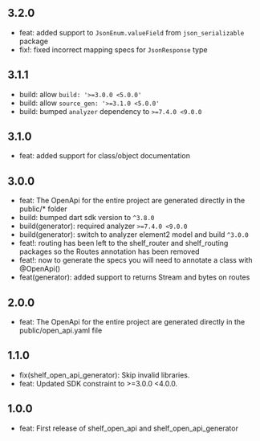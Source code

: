 ## 3.2.0
- feat: added support to `JsonEnum.valueField` from `json_serializable` package
- fix!: fixed incorrect mapping specs for `JsonResponse` type

## 3.1.1
- build: allow `build: '>=3.0.0 <5.0.0'`
- build: allow `source_gen: '>=3.1.0 <5.0.0'`
- build: bumped `analyzer` dependency to `>=7.4.0 <9.0.0`

## 3.1.0
- feat: added support for class/object documentation

## 3.0.0
- feat: The OpenApi for the entire project are generated directly in the public/* folder
- build: bumped dart sdk version to `^3.8.0`
- build(generator): required analyzer `>=7.4.0 <9.0.0`
- build(generator): switch to analyzer element2 model and build `^3.0.0`
- feat!: routing has been left to the shelf_router and shelf_routing packages so the Routes annotation has been removed
- feat!: now to generate the specs you will need to annotate a class with @OpenApi()
- feat(generator): added support to returns Stream and bytes on routes

## 2.0.0
- feat: The OpenApi for the entire project are generated directly in the public/open_api.yaml file

## 1.1.0
- fix(shelf_open_api_generator): Skip invalid libraries.
- feat: Updated SDK constraint to >=3.0.0 <4.0.0.

## 1.0.0
- feat: First release of shelf_open_api and shelf_open_api_generator
